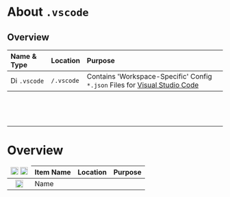 # About `.vscode`

## Overview

| Name & Type | Location | Purpose |
| :---        | :---     | :---    |
| <img src="URI" alt="Directory" width="auto" height="16px"/> `.vscode` | `/.vscode` | Contains 'Workspace-Specific' Config `*.json` Files for [Visual Studio Code](url) |


<br ><br /><br />

---



# Overview

<table>
<thead>
	<tr>
		<td style="text-align: center;vertical-align: middle">
			<img src="https://raw.githubusercontent.com/NewSpectrum/Free-Assets-and-Resources/main/icons/NS-Library/user-interface/file-icon-01_white.svg" alt="Item Type" width="auto" height="18px"/> <img src="https://raw.githubusercontent.com/NewSpectrum/Free-Assets-and-Resources/main/icons/NS-Library/user-interface/folder-icon-01_white.svg" alt="Item Type" width="auto" height="18px"/>
		</td>
		<th>Item Name</th>
		<th>Location</th>
		<th>Purpose</th>
	</tr>
</thead>
<tbody>
	<tr>
		<td style="text-align: center">
			<img src="https://raw.githubusercontent.com/NewSpectrum/Free-Assets-and-Resources/main/icons/NS-Library/user-interface/folder-icon-01_white.svg" alt="Item Type" width="auto" height="18px"/>
		</td>
		<td>Name</td>
	</tr>
</tbody>
</table>
